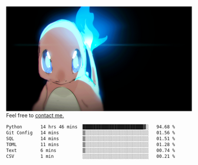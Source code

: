 [gif]: https://raw.githubusercontent.com/uysalserkan/uysalserkan/master/charmander-2.gif

![gif]
Feel free to [contact me.](mailto:uysalserkan08@gmail.com)
<!--
<div align="center">
<p>Profile Visitor Counter</p>
<img src="https://profile-counter.glitch.me/uysalserkan/count.svg" alt="hit counter" align="center">
</div>
-->
<!--START_SECTION:waka-->

```text
Python       14 hrs 46 mins  ███████████████████████▓░   94.68 %
Git Config   14 mins         ▒░░░░░░░░░░░░░░░░░░░░░░░░   01.56 %
SQL          14 mins         ▒░░░░░░░░░░░░░░░░░░░░░░░░   01.51 %
TOML         11 mins         ▒░░░░░░░░░░░░░░░░░░░░░░░░   01.28 %
Text         6 mins          ▒░░░░░░░░░░░░░░░░░░░░░░░░   00.74 %
CSV          1 min           ░░░░░░░░░░░░░░░░░░░░░░░░░   00.21 %
```

<!--END_SECTION:waka-->

